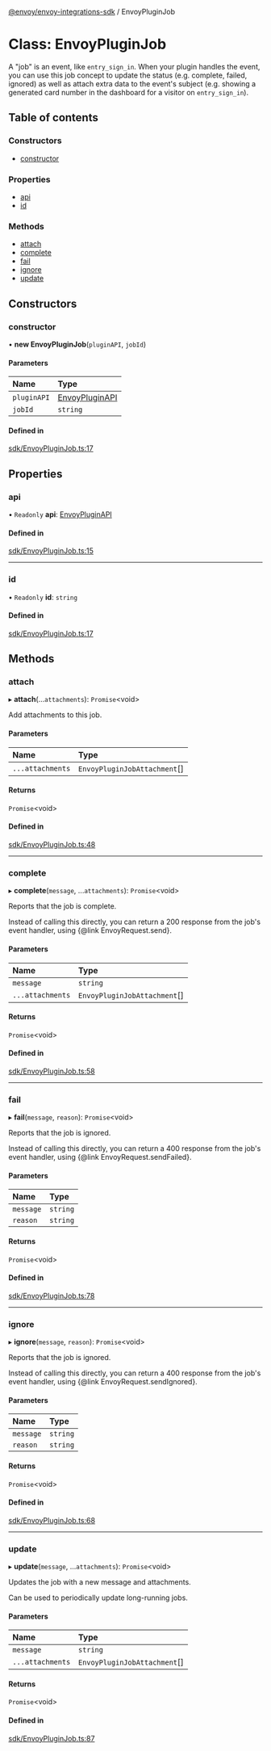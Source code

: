 [@envoy/envoy-integrations-sdk](../README.md) / EnvoyPluginJob

# Class: EnvoyPluginJob

A "job" is an event, like `entry_sign_in`.
When your plugin handles the event, you can use this job concept
to update the status (e.g. complete, failed, ignored)
as well as attach extra data to the event's subject
(e.g. showing a generated card number in the dashboard for a visitor on `entry_sign_in`).

## Table of contents

### Constructors

- [constructor](envoypluginjob.md#constructor)

### Properties

- [api](envoypluginjob.md#api)
- [id](envoypluginjob.md#id)

### Methods

- [attach](envoypluginjob.md#attach)
- [complete](envoypluginjob.md#complete)
- [fail](envoypluginjob.md#fail)
- [ignore](envoypluginjob.md#ignore)
- [update](envoypluginjob.md#update)

## Constructors

### constructor

• **new EnvoyPluginJob**(`pluginAPI`, `jobId`)

#### Parameters

| Name | Type |
| :------ | :------ |
| `pluginAPI` | [EnvoyPluginAPI](envoypluginapi.md) |
| `jobId` | `string` |

#### Defined in

[sdk/EnvoyPluginJob.ts:17](https://github.com/envoy/envoy-integrations-sdk-nodejs/blob/c0e2fd5/src/sdk/EnvoyPluginJob.ts#L17)

## Properties

### api

• `Readonly` **api**: [EnvoyPluginAPI](envoypluginapi.md)

#### Defined in

[sdk/EnvoyPluginJob.ts:15](https://github.com/envoy/envoy-integrations-sdk-nodejs/blob/c0e2fd5/src/sdk/EnvoyPluginJob.ts#L15)

___

### id

• `Readonly` **id**: `string`

#### Defined in

[sdk/EnvoyPluginJob.ts:17](https://github.com/envoy/envoy-integrations-sdk-nodejs/blob/c0e2fd5/src/sdk/EnvoyPluginJob.ts#L17)

## Methods

### attach

▸ **attach**(...`attachments`): `Promise`<void\>

Add attachments to this job.

#### Parameters

| Name | Type |
| :------ | :------ |
| `...attachments` | `EnvoyPluginJobAttachment`[] |

#### Returns

`Promise`<void\>

#### Defined in

[sdk/EnvoyPluginJob.ts:48](https://github.com/envoy/envoy-integrations-sdk-nodejs/blob/c0e2fd5/src/sdk/EnvoyPluginJob.ts#L48)

___

### complete

▸ **complete**(`message`, ...`attachments`): `Promise`<void\>

Reports that the job is complete.

Instead of calling this directly, you can return a 200 response from the job's event handler,
using {@link EnvoyRequest.send}.

#### Parameters

| Name | Type |
| :------ | :------ |
| `message` | `string` |
| `...attachments` | `EnvoyPluginJobAttachment`[] |

#### Returns

`Promise`<void\>

#### Defined in

[sdk/EnvoyPluginJob.ts:58](https://github.com/envoy/envoy-integrations-sdk-nodejs/blob/c0e2fd5/src/sdk/EnvoyPluginJob.ts#L58)

___

### fail

▸ **fail**(`message`, `reason`): `Promise`<void\>

Reports that the job is ignored.

Instead of calling this directly, you can return a 400 response from the job's event handler,
using {@link EnvoyRequest.sendFailed}.

#### Parameters

| Name | Type |
| :------ | :------ |
| `message` | `string` |
| `reason` | `string` |

#### Returns

`Promise`<void\>

#### Defined in

[sdk/EnvoyPluginJob.ts:78](https://github.com/envoy/envoy-integrations-sdk-nodejs/blob/c0e2fd5/src/sdk/EnvoyPluginJob.ts#L78)

___

### ignore

▸ **ignore**(`message`, `reason`): `Promise`<void\>

Reports that the job is ignored.

Instead of calling this directly, you can return a 400 response from the job's event handler,
using {@link EnvoyRequest.sendIgnored}.

#### Parameters

| Name | Type |
| :------ | :------ |
| `message` | `string` |
| `reason` | `string` |

#### Returns

`Promise`<void\>

#### Defined in

[sdk/EnvoyPluginJob.ts:68](https://github.com/envoy/envoy-integrations-sdk-nodejs/blob/c0e2fd5/src/sdk/EnvoyPluginJob.ts#L68)

___

### update

▸ **update**(`message`, ...`attachments`): `Promise`<void\>

Updates the job with a new message and attachments.

Can be used to periodically update long-running jobs.

#### Parameters

| Name | Type |
| :------ | :------ |
| `message` | `string` |
| `...attachments` | `EnvoyPluginJobAttachment`[] |

#### Returns

`Promise`<void\>

#### Defined in

[sdk/EnvoyPluginJob.ts:87](https://github.com/envoy/envoy-integrations-sdk-nodejs/blob/c0e2fd5/src/sdk/EnvoyPluginJob.ts#L87)

